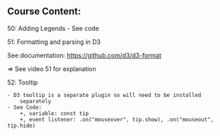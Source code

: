 ## Course Content:

50: Adding Legends - See code

51: Formatting and parsing in D3

See documentation:
https://github.com/d3/d3-format

=> See video 51 for explanation

52: Tooltip

    - D3 tooltip is a separate plugin so will need to be installed
        separately
    - See Code:
        +, variable: const tip
        +, event listener: .on("mouseover", tip.show), .on("mouseout", tip.hide)

